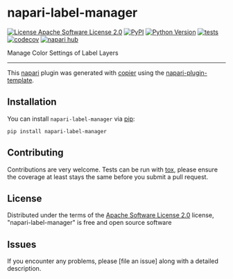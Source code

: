 # napari-label-manager

[![License Apache Software License 2.0](https://img.shields.io/pypi/l/napari-label-manager.svg?color=green)](https://github.com/lars.kraemer/napari-label-manager/raw/main/LICENSE)
[![PyPI](https://img.shields.io/pypi/v/napari-label-manager.svg?color=green)](https://pypi.org/project/napari-label-manager)
[![Python Version](https://img.shields.io/pypi/pyversions/napari-label-manager.svg?color=green)](https://python.org)
[![tests](https://github.com/lars.kraemer/napari-label-manager/workflows/tests/badge.svg)](https://github.com/lars.kraemer/napari-label-manager/actions)
[![codecov](https://codecov.io/gh/lars.kraemer/napari-label-manager/branch/main/graph/badge.svg)](https://codecov.io/gh/lars.kraemer/napari-label-manager)
[![napari hub](https://img.shields.io/endpoint?url=https://api.napari-hub.org/shields/napari-label-manager)](https://napari-hub.org/plugins/napari-label-manager)

Manage Color Settings of Label Layers

----------------------------------

This [napari] plugin was generated with [copier] using the [napari-plugin-template].

<!--
Don't miss the full getting started guide to set up your new package:
https://github.com/napari/napari-plugin-template#getting-started

and review the napari docs for plugin developers:
https://napari.org/stable/plugins/index.html
-->

## Installation

You can install `napari-label-manager` via [pip]:

    pip install napari-label-manager




## Contributing

Contributions are very welcome. Tests can be run with [tox], please ensure
the coverage at least stays the same before you submit a pull request.

## License

Distributed under the terms of the [Apache Software License 2.0] license,
"napari-label-manager" is free and open source software

## Issues

If you encounter any problems, please [file an issue] along with a detailed description.

[napari]: https://github.com/napari/napari
[copier]: https://copier.readthedocs.io/en/stable/
[@napari]: https://github.com/napari
[MIT]: http://opensource.org/licenses/MIT
[BSD-3]: http://opensource.org/licenses/BSD-3-Clause
[GNU GPL v3.0]: http://www.gnu.org/licenses/gpl-3.0.txt
[GNU LGPL v3.0]: http://www.gnu.org/licenses/lgpl-3.0.txt
[Apache Software License 2.0]: http://www.apache.org/licenses/LICENSE-2.0
[Mozilla Public License 2.0]: https://www.mozilla.org/media/MPL/2.0/index.txt
[napari-plugin-template]: https://github.com/napari/napari-plugin-template

[napari]: https://github.com/napari/napari
[tox]: https://tox.readthedocs.io/en/latest/
[pip]: https://pypi.org/project/pip/
[PyPI]: https://pypi.org/
